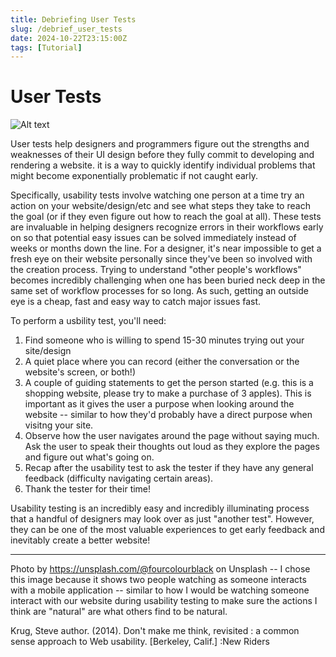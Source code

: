 ```yaml
---
title: Debriefing User Tests
slug: /debrief_user_tests
date: 2024-10-22T23:15:00Z
tags: [Tutorial]
---
```


# User Tests

![Alt text](https://images.unsplash.com/photo-1549732565-d673b928da7f?q=80&w=2069&auto=format&fit=crop&ixlib=rb-4.0.3&ixid=M3wxMjA3fDB8MHxwaG90by1wYWdlfHx8fGVufDB8fHx8fA%3D%3D "two people watching someone test a mobile application")

User tests help designers and programmers figure out the strengths and weaknesses of their UI design before they fully commit to developing and rendering a website. it is a way to quickly identify individual problems that might become exponentially problematic if not caught early.

Specifically, usability tests involve watching one person at a time try an action on your website/design/etc and see what steps they take to reach the goal (or if they even figure out how to reach the goal at all). These tests are invaluable in helping designers recognize errors in their workflows early on so that potential easy issues can be solved immediately instead of weeks or months down the line. For a designer, it's near impossible to get a fresh eye on their website personally since they've been so involved with the creation process. Trying to understand "other people's workflows" becomes incredibly challenging when one has been buried neck deep in the same set of workflow processes for so long. As such, getting an outside eye is a cheap, fast and easy way to catch major issues fast. 

To perform a usbility test, you'll need:
1. Find someone who is willing to spend 15-30 minutes trying out your site/design
2. A quiet place where you can record (either the conversation or the website's screen, or both!)
3. A couple of guiding statements to get the person started (e.g. this is a shopping website, please try to make a purchase of 3 apples). This is important as it gives the user a purpose when looking around the website -- similar to how they'd probably have a direct purpose when visitng your site.
4. Observe how the user navigates around the page without saying much. Ask the user to speak their thoughts out loud as they explore the pages and figure out what's going on.
5. Recap after the usability test to ask the tester if they have any general feedback (difficulty navigating certain areas). 
6. Thank the tester for their time! 

Usability testing is an incredibly easy and incredibly illuminating process that a handful of designers may look over as just "another test". However, they can be one of the most valuable experiences to get early feedback and inevitably create a better website!

---

Photo by https://unsplash.com/@fourcolourblack on Unsplash -- I chose this image because it shows two people watching as someone interacts with a mobile application -- similar to how I would be watching someone interact with our website during usability testing to make sure the actions I think are "natural" are what others find to be natural. 

Krug, Steve author. (2014). Don't make me think, revisited : a common sense approach to Web usability. [Berkeley, Calif.] :New Riders